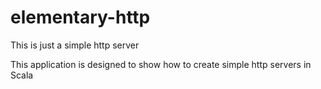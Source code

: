 # elementary-http
This is just a simple http server

This application is designed to show how to create simple http servers in Scala
